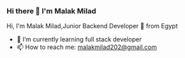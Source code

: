 ### Hi there 👋 I'm Malak Milad

Hi, I'm Malak Milad,Junior Backend Developer 🚀 from Egypt

- 🌱 I’m currently learning full stack developer 
- 📫 How to reach me: malakmilad202@gmail.com


